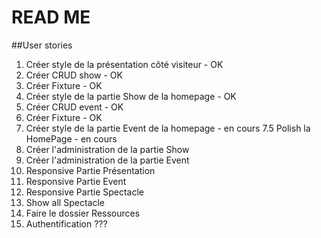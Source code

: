 # READ ME

##User stories
1. Créer style de la présentation côté visiteur - OK
2. Créer CRUD show - OK
3. Créer Fixture - OK
4. Créer style de la partie Show de la homepage - OK
5. Créer CRUD event - OK
6. Créer Fixture - OK
7. Créer style de la partie Event de la homepage - en cours
7.5 Polish la HomePage - en cours
8. Créer l'administration de la partie Show
9. Créer l'administration de la partie Event
10. Responsive Partie Présentation
11. Responsive Partie Event
12. Responsive Partie Spectacle
13. Show all Spectacle
14. Faire le dossier Ressources
15. Authentification ???

